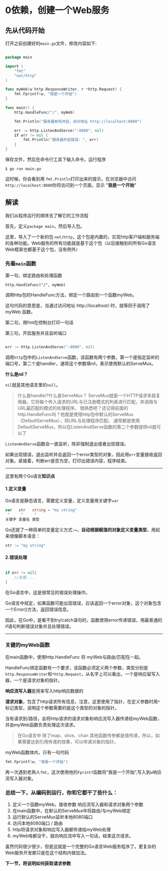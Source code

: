 # 0依赖，创建一个Web服务

## 先从代码开始

打开之前创建好的`main.go`文件，修改内容如下:

```go

package main

import (
    "fmt"
    "net/http"
)

func myWeb(w http.ResponseWriter, r *http.Request) {
    fmt.Fprintf(w, "我是一个开始")
}

func main() {
    http.HandleFunc("/", myWeb)

    fmt.Println("服务器即将开启，访问地址 http://localhost:8080")

    err := http.ListenAndServe(":8080", nil)
    if err != nil {
        fmt.Println("服务器开启错误: ", err)
    }
}

```

保存文件，然后在命令行工具下输入命令，运行程序

`$ go run main.go`

这时候，你会看到用 `fmt.Println`打印出来的提示，在浏览器中访问 `http://localhost:8080`你将访问到一个页面，显示 "**我是一个开始**"

## 解读

我们从程序运行的顺序去了解它的工作流程

首先，定义`package main`，然后导入包。

这里，导入了一个新的包 `net/http`，这个包是内置的，实现http客户端和服务端的各种功能。Web服务的所有功能就是基于这个包（以后接触到的所有Go语言Web框架也都基于这个包，没有例外）

### 先看`main`函数

第一句，绑定路由和处理函数

`http.HandleFunc("/", myWeb)`

调用http包的HandleFunc方法，绑定一个路由到一个函数myWeb。

这句代码的意思是，当通过访问地址 http://localhost/ 时，就等同于调用了 myWeb 函数。

第二句，用fmt在控制台打印一句话

第三句，开启服务并且监听端口

```go

err := http.ListenAndServe(":8080", nil)

```

调用`http`包中的`ListenAndServe`函数，该函数有两个参数，第一个是指定监听的端口号，第二个是handler，通常这个参数填nil，表示使用默认的ServeMux。

**什么是nil？**

`nil`就是其他语言里的`null`。

> 什么是handler?什么是ServeMux？
> ServeMux就是一个HTTP请求多路复用器。它将每个传入请求的URL与已注册模式的列表进行匹配，并调用与URL最匹配的模式的处理程序。
> 很熟悉吧？还记得前面的 http.HandleFunc吗？他就是使用http包中默认的ServeMux（DefaultServeMux），将URL与处理程序匹配。
> 通常都是使用DefaultServeMux，所以在ListenAndServe函数的第二个参数提供nil就可以了

`ListenAndServe`函数会一直监听，除非强制退出或者出现错误。

如果出现错误，退出监听并会返回一个error类型的对象，因此用`err`变量接收返回对象。紧接着，判断err是否为空，打印出错误内容，程序结束。

---
这里有两个Go语言**知识点**

#### 1.定义变量

Go语言是静态语言，需要定义变量，定义变量用关键字`var`

``` go
var   str   string = "my string"
 ^     ^     ^
关键字 变量名 类型
```

Go还提了一种简单的变量定义方式`:=`，**自动根据赋值的对象定义变量类型**，用起来很像脚本语言：

```go
str := "my string"
```

#### 2.错误处理

``` go

if err != nil{
    //处理....
}

```

在Go语言中，这是很常见的错误处理操作。

Go语言中规定，如果函数可能出现错误，应该返回一个error对象，这个对象包含一个Error()方法，返回错误信息。

因此，在Go中，是看不到try/catch语句的，函数使用error传递错误，用最普通的if语句判断错误对象并且处理错误。

---

### 关键的myWeb函数

在main函数中，使用http.HandleFunc 将 myWeb与路由/匹配在一起。

HandleFunc绑定函数有一个要求，该函数必须定义两个参数，类型分别是`http.ResponseWriter`和`*http.Request`，从名字上可以看出，一个是响应留写入器，一个是请求对象的指针。

**响应流写入器**是用来写入http响应数据的

**请求对象**，包含了http请求所有信息，注意，这里使用了指针，在定义参数时用`*`标记类型，说明这个参数需要的是这个类型的对象的指针。

当有请求到/路径，会将http请求的请求对象和响应流写入器传递给myWeb函数，并由myWeb函数负责处理这次请求。

> 在Go语言中 除了map、slice、chan 其他函数传参都是值传递，所以，如果需要达到引用传递的效果，可以传递对象的指针。

myWeb函数体内，只有一句代码 

```go
fmt.Fprintf(w, "我是一个开始")
```

再一次遇到老熟人`fmt`，这次使用他的`Fprintf`函数将“我是一个开始”,写入到`w`响应流写入器对象。

### 总结一下，从编码到运行，你和它都干了些什么：

1. 定义一个函数myWeb，接收参数 响应流写入器和请求对象两个参数
2. 在main函数中，在默认的ServeMux中将路由/与myWeb绑定
3. 运行默认的ServeMux监听本地8080端口
4. 访问本地8080端口 / 路由
5. http将请求对象和响应写入器都传递给myWeb处理
6. myWeb啥都没干，就向响应流中写入一句话，结束这次请求。

虽然代码很少很少，但是这就是一个完整的Go语言Web服务程序了。更复杂的Web服务开发都只是在这个结构内做加法。

**下一节，将说明如何获取请求参数**